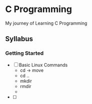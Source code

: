 # C Programming
My journey of Learning C Programming

## Syllabus
### Getting Started
- [ ] Basic Linux Commands
  - cd -> move 
  - cd ..
  - mkdir <newdir>
  - rmdir <dirname>
  - 
- [ ] 
